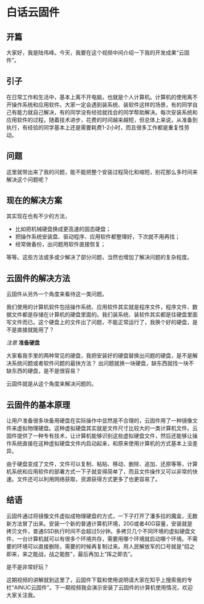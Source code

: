# 白话云固件

## 开篇

大家好，我是陆伟峰。今天，我要在这个视频中间介绍一下我的开发成果“云固件”。

## 引子

在日常工作和生活中，基本上离不开电脑，也就是个人计算机。计算机的使用离不开操作系统和应用软件。大家一定会遇到装系统、装软件这样的场景，有的同学自己有能力就自己解决，有的同学没有经验就找会的同学帮助解决。每次安装系统和应用软件的过程，随着技术进步，花费的时间越来越短，但总体上来说，从准备到执行，有经验的同学基本上还是需要耗费1-2小时，而且很多工作都是重复性劳动。

## 问题

这里就带出来了我的问题，能不能把整个安装过程简化和缩短，别花那么多时间来解决这个问题呢？

## 现在的解决方案

其实现在也有不少的方法，

- 比如把机械硬盘换成更高速的固态硬盘；
- 把操作系统安装盘、驱动程序、应用软件都整理好，下次就不用再找；
- 经常做备份，出问题用软件直接恢复；

等等。这些方法或多或少解决了部分问题，当然也增加了解决问题的复杂程度。

## 云固件的解决方法

云固件从另外一个角度来看待这一类问题。

我们使用的计算机软件包括操作系统、应用软件其实就是程序文件，程序文件、数据文件都是存储在计算机的硬盘里面的。我们装系统、装软件其实都是往硬盘里面写文件而已。这个硬盘上的文件出了问题，不能正常运行了，我换个好的硬盘，是不是直接就能用了？

*注意* **准备硬盘**

大家看我手里的两种常见的硬盘，我把安装好的硬盘替换出问题的硬盘，是不是解决系统问题或者软件问题的最快方法？
出问题就换一块硬盘，缺东西就找一块不缺东西的硬盘，是不是很容易？

云固件就是从这个角度来解决问题的。

## 云固件的基本原理

让用户准备很多块备用硬盘在实际操作中显然是不合理的，云固件用了一种镜像文件来虚拟物理硬盘。这种虚拟硬盘其实就是文件尺寸比较大的一类计算机文件。云固件提供了一种专有技术，让计算机能够识别这些虚拟硬盘文件，然后还能够让操作系统直接在这种虚拟硬盘文件内启动起来，和原来使用计算机的方式基本上没差异。

由于硬盘变成了文件，文件可以复制、粘贴、移动、删除、追加、还原等等，计算机系统和应用软件的部署方式一下子就变得简单了，而且文件操作又可以非常的快速。文件还可以利用网络获取，资源获得方式更多了也更容易了。

## 结语

云固件通过将镜像文件虚拟成物理硬盘的方式，一下子打开了潘多拉的魔盒，无数新方法冒了出来。安装一个新的普通计算机环境，20G或者40G容量，安装就是拷贝文件，普通SSD执行时间不会超过5分钟。多拷贝几个不同环境的虚拟硬盘文件，一台计算机就可以有很多个环境共存，需要用哪个环境就启动哪个环境。不需要的环境可以直接删除，需要的时候再复制过来。用人民解放军的口号就是“招之即来，来之能战，战之能胜”，最后再加上“挥之即去”。

是不是非常好玩？

这期视频的讲解就到这里了，云固件下载和使用说明请大家在知乎上搜索我的专栏“AINUC云固件”。下一期视频我会演示安装了云固件的计算机使用情况，欢迎大家关注我。
